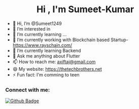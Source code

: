 <h1 align="center">Hi , I'm Sumeet-Kumar</h1>

- 👋 Hi, I’m @Sumeet1249
- 👀 I’m interested in 
- 🌱 I’m currently learning ...
- 🔭 I’m currently working with
                                Blockchain based Startup-https://www.rayschain.com/
- 🌱 I’m currently learning Backend
- 💬 Ask me anything about Flutter 
- 📫 How to reach me: axiftaj@gmail.com
- 😄 My website: https://thetechbrothers.net
- ⚡ Fun fact: I'm comming to teen


### Connect with me:
<div id="badges">
   <a href="https://github.com/Sumeet1249">
      <img src="https://img.shields.io/badge/Github-white?style=for-the-badge&logo=Github&logoColor=black" alt="Github Badge" />
   </a>
   <a href="https://www.linkedin.com/in/sumeetkumar12490?utm_source=share&utm_campaign=share_via&utm_content=profile&utm_medium=android_app">
   
